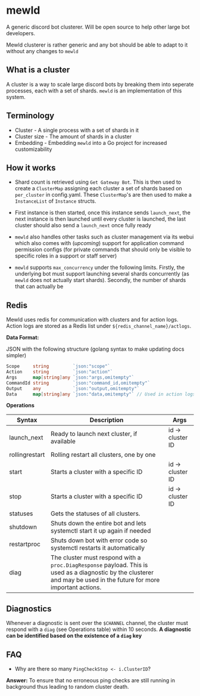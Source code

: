 # mewld

A generic discord bot clusterer. Will be open source to help other large bot developers.

Mewld clusterer is rather generic and any bot should be able to adapt to it without any changes to ``mewld``

## What is a cluster

A cluster is a way to scale large discord bots by breaking them into seperate processes, each with a set of shards. ``mewld`` is an implementation of this system.

## Terminology

- Cluster - A single process with a set of shards in it
- Cluster size - The amount of shards in a cluster
- Embedding - Embedding ``mewld`` into a Go project for increased customizability

## How it works

- Shard count is retrieved using ``Get Gateway Bot``. This is then used to create a ``ClusterMap`` assigning each cluster a set of shards based on ``per_cluster`` in config.yaml. These ``ClusterMap``'s are then used to make a ``InstanceList`` of ``Instance`` structs.

- First instance is then started, once this instance sends ``launch_next``, the next instance is then launched until every cluster is launched, the last cluster should also send a ``launch_next`` once fully ready

- ``mewld`` also handles other tasks such as cluster management via its webui which also comes with (*upcoming*) support for application command permission configs (for private commands that should only be visible to specific roles in a support or staff server)

- ``mewld`` supports ``max_concurrency`` under the following limits. Firstly, the underlying bot must support launching several shards concurrently (as ``mewld`` does not actually start shards). Secondly, the number of shards that can actually be 

## Redis

Mewld uses redis for communication with clusters and for action logs. Action logs are stored as a Redis list under ``${redis_channel_name}/actlogs``.

**Data Format:**

JSON with the following structure (golang syntax to make updating docs simpler)

```go
Scope     string         `json:"scope"`
Action    string         `json:"action"`
Args      map[string]any `json:"args,omitempty"`
CommandId string         `json:"command_id,omitempty"`
Output    any            `json:"output,omitempty"`
Data      map[string]any `json:"data,omitempty"` // Used in action logs
```

**Operations**

| Syntax      	   | Description 									  | Args                    |
| ------           | ----------- 									  | ----                    |
| launch_next      | Ready to launch next cluster, if available       | id -> cluster ID        |
| rollingrestart   | Rolling restart all clusters, one by one         |                         |
| start            | Starts a cluster with a specific ID              | id -> cluster ID        |
| stop             | Starts a cluster with a specific ID              | id -> cluster ID        |
| statuses         | Gets the statuses of all clusters.               |                         |
| shutdown         | Shuts down the entire bot and lets systemctl start it up again if needed | |
| restartproc      | Shuts down bot with error code so systemctl restarts it automatically |    |
| diag             | The cluster must respond with a ``proc.DiagResponse`` payload. This is used as a diagnostic by the clusterer and may be used in the future for more important actions.      |    |

## Diagnostics

Whenever a diagnostic is sent over the ``$CHANNEL`` channel, the cluster must respond with a ``diag`` (see Operations table) within 10 seconds. **A diagnostic can be identified based on the existence of a ``diag`` key**

## FAQ

- Why are there so many ``PingCheckStop <- i.ClusterID``?

**Answer:** To ensure that no erroneous ping checks are still running in background thus leading to random cluster death.